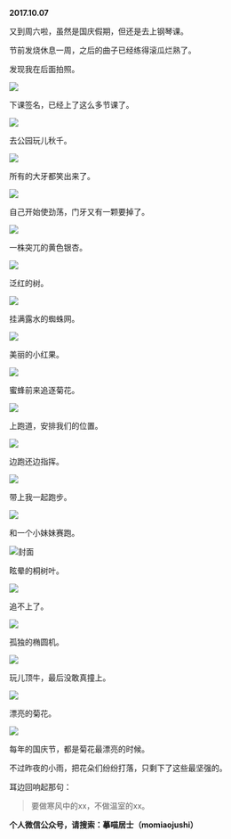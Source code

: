 
          
**2017.10.07**

又到周六啦，虽然是国庆假期，但还是去上钢琴课。

节前发烧休息一周，之后的曲子已经练得滚瓜烂熟了。

发现我在后面拍照。


![](https://pic4.zhimg.com/v2-eab3d32c3b3ab75e609ef86b147a8525.jpg)


下课签名，已经上了这么多节课了。


![](https://pic3.zhimg.com/v2-c4b59808bfc06961585ead227aed7778.jpg)


去公园玩儿秋千。


![](https://pic1.zhimg.com/v2-87e8d5c474e1dc1265d7b81349d26cc5.jpg)


所有的大牙都笑出来了。


![](https://pic4.zhimg.com/v2-f66c4e1376a254ffbe63dcd918174b86.jpg)


自己开始使劲荡，门牙又有一颗要掉了。


![](https://pic3.zhimg.com/v2-5dca8c8fd1f511aa8c17e7b71538bddf.jpg)


一株突兀的黄色银杏。


![](https://pic4.zhimg.com/v2-2bcfcf71db8ada5ed32c70be8f24218c.jpg)


泛红的树。


![](https://pic2.zhimg.com/v2-b04d2ffca7cb88599e94d8f3f05123dc.jpg)


挂满露水的蜘蛛网。


![](https://pic4.zhimg.com/v2-05bce639d1d68f324766884352124885.jpg)


美丽的小红果。


![](https://pic1.zhimg.com/v2-ec61eb0234bedb30177c58b9333681c4.jpg)


蜜蜂前来追逐菊花。


![](https://pic4.zhimg.com/v2-62855b7e8d5fcd306f4cd142e1335ded.jpg)


上跑道，安排我们的位置。


![](https://pic3.zhimg.com/v2-aadac33f4eae19edbb02a06875e15263.jpg)


边跑还边指挥。


![](https://pic3.zhimg.com/v2-4e9b0b3c86fc07da8a0d99e13382b822.jpg)


带上我一起跑步。


![](https://pic4.zhimg.com/v2-3bfef747a967a54bdc11e8bbc3d80e1b.jpg)


和一个小妹妹赛跑。


![](https://pic3.zhimg.com/v2-56d142a92c0ebf6968cc8bd6886e3118.jpg)封面


眩晕的桐树叶。


![](https://pic2.zhimg.com/v2-8621db2a52483eda0a109782d5ee7b72.jpg)


追不上了。


![](https://pic3.zhimg.com/v2-39a092f8e828944879cef90aab5ead30.jpg)


孤独的椭圆机。


![](https://pic2.zhimg.com/v2-d723920acd6c1e9fc2918b964ea1d5bb.jpg)


玩儿顶牛，最后没敢真撞上。


![](https://pic4.zhimg.com/v2-dfab91282f7b9148ae1a24392afdb1b3.jpg)


漂亮的菊花。


![](https://pic2.zhimg.com/v2-e6c001bf51adae40a4e9b88c7e41d17a.jpg)


每年的国庆节，都是菊花最漂亮的时候。

不过昨夜的小雨，把花朵们纷纷打落，只剩下了这些最坚强的。

耳边回响起那句：
>要做寒风中的xx，不做温室的xx。




**个人微信公众号，请搜索：摹喵居士（momiaojushi）**

        
